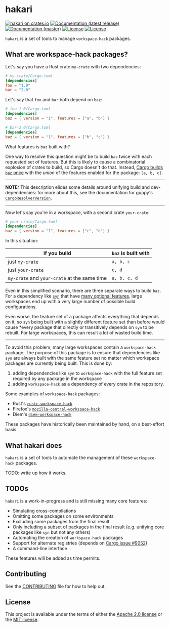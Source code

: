 # hakari

[![hakari on crates.io](https://img.shields.io/crates/v/hakari)](https://crates.io/crates/hakari) [![Documentation (latest release)](https://docs.rs/hakari/badge.svg)](https://docs.rs/hakari/) [![Documentation (master)](https://img.shields.io/badge/docs-master-brightgreen)](https://facebookincubator.github.io/cargo-guppy/rustdoc/hakari/) [![License](https://img.shields.io/badge/license-Apache-green.svg)](../../LICENSE-APACHE) [![License](https://img.shields.io/badge/license-MIT-green.svg)](../../LICENSE-MIT)

`hakari` is a set of tools to manage `workspace-hack` packages.

## What are workspace-hack packages?

Let's say you have a Rust crate `my-crate` with two dependencies:

```toml
# my-crate/Cargo.toml
[dependencies]
foo = "1.0"
bar = "2.0"
```

Let's say that `foo` and `bar` both depend on `baz`:

```toml
# foo-1.0/Cargo.toml
[dependencies]
baz = { version = "1", features = ["a", "b"] }

# bar-2.0/Cargo.toml
[dependencies]
baz = { version = "1", features = ["b", "c"] }
```

What features is `baz` built with?

One way to resolve this question might be to build `baz` twice with each requested set of
features. But this is likely to cause a combinatorial explosion of crates to build, so Cargo
doesn't do that. Instead,
[Cargo builds `baz` once](https://doc.rust-lang.org/nightly/cargo/reference/features.html?highlight=feature#feature-unification)
with the *union* of the features enabled for the package: `[a, b, c]`.

---

**NOTE:** This description elides some details around unifying build and dev-dependencies: for
more about this, see the documentation for guppy's
[`CargoResolverVersion`](guppy::graph::cargo::CargoResolverVersion).

---

Now let's say you're in a workspace, with a second crate `your-crate`:

```toml
# your-crate/Cargo.toml
[dependencies]
baz = { version = "1", features = ["c", "d"] }
```

In this situation:

| if you build                                 | `baz` is built with |
| -------------------------------------------- | ------------------- |
| just `my-crate`                              | `a, b, c`           |
| just `your-crate`                            | `c, d`              |
| `my-crate` and `your-crate` at the same time | `a, b, c, d`        |

Even in this simplified scenario, there are three separate ways to build `baz`. For a dependency
like [`syn`](https://crates.io/crates/syn) that have
[many optional features](https://github.com/dtolnay/syn#optional-features),
large workspaces end up with a very large number of possible build configurations.

Even worse, the feature set of a package affects everything that depends on it, so `syn`
being built with a slightly different feature set than before would cause *every package that
directly or transitively depends on `syn` to be rebuilt. For large workspaces, this can result
a lot of wasted build time.

---

To avoid this problem, many large workspaces contain a `workspace-hack` package. The
purpose of this package is to ensure that dependencies like `syn` are always built with the same
feature set no matter which workspace packages are currently being built. This is done by:
1. adding dependencies like `syn` to `workspace-hack` with the full feature set required by any
  package in the workspace
2. adding `workspace-hack` as a dependency of every crate in the repository.

Some examples of `workspace-hack` packages:

* Rust's [`rustc-workspace-hack`](https://github.com/rust-lang/rust/blob/0bfc45aa859b94cedeffcbd949f9aaad9f3ac8d8/src/tools/rustc-workspace-hack/Cargo.toml)
* Firefox's [`mozilla-central-workspace-hack`](https://hg.mozilla.org/mozilla-central/file/cf6956a5ec8e21896736f96237b1476c9d0aaf45/build/workspace-hack/Cargo.toml)
* Diem's [`diem-workspace-hack`](https://github.com/diem/diem/blob/91578fec8d575294b47b3ee7af691fd9dc6eb240/common/workspace-hack/Cargo.toml)

These packages have historically been maintained by hand, on a best-effort basis.

## What hakari does

`hakari` is a set of tools to automate the management of these `workspace-hack` packages.

TODO: write up how it works.

## TODOs

`hakari` is a work-in-progress and is still missing many core features:
* Simulating cross-compilations
* Omitting some packages on some environments
* Excluding some packages from the final result
* Only including a subset of packages in the final result (e.g. unifying core packages like
  `syn` but not any others)
* Automating the creation of `workspace-hack` packages
* Support for alternate registries (depends on
  [Cargo issue #9052](https://github.com/rust-lang/cargo/issues/9052))
* A command-line interface

These features will be added as time permits.

## Contributing

See the [CONTRIBUTING](../../CONTRIBUTING.md) file for how to help out.

## License

This project is available under the terms of either the [Apache 2.0 license](../../LICENSE-APACHE) or the [MIT
license](../../LICENSE-MIT).

<!--
README.md is generated from README.tpl by cargo readme. To regenerate:

cargo install cargo-readme
cargo readme > README.md
-->
